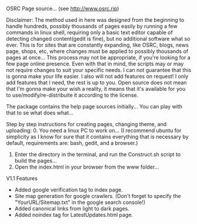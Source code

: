 OSRC Page source... (see http://www.osrc.rip)

Disclaimer:
The method used in here was designed from the beginning to handle hundreds, possibly thousands of pages easily by running a few commands in linux shell, requiring only a basic text editor capable of detecting changed content(gedit is fine), but no additional software what so ever. This is for sites that are constantly expanding, like OSRC, blogs, news page, shops, etc, where changes must be applied to possibly thousands of pages at once... This process may not be appropriate, if you're looking for a few page online presence.
Even with that in mind, the scripts may or may not require changes to suit your specific needs. I can not guarantee that this is gonna make your life easier.
I also will not add features on request! I only add features that I need, the rest is up to you. Open source does not mean that I'm gonna make your wish a reality, it means that it's available for you to use/modify/re-distribuite it according to the license.

The package contains the help page sources initially... You can play with that to se what does what...

Step by step instructions for creating pages, changing theme, and uploading:
0. You need a linux PC to work on... (I recommend ubuntu for simplicity as I know for sure that it contains everything that is necessary by default, requirements are: bash, gedit, and a browser.)
1. Enter the directory in the terminal, and run the Construct.sh script to build the pages...
2. Open the index.html in your browser from the www folder...

V1.1 Features
- Added google verification tag to index page.
- Site map generation for google crawlers. (Don't forget to specify the "YourURL/Sitemap.txt" in the google search console!)
- Added canonical links from light to dark pages.
- Added noindex tag for LatestUpdates.html page.
